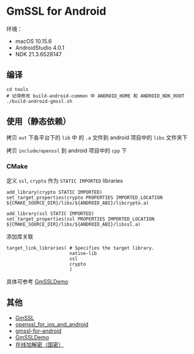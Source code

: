 
# GmSSL for Android

环境：  
- macOS 10.15.6
- AndroidStudio 4.0.1
- NDK 21.3.6528147

## 编译

```
cd tools
# 记得修改 build-android-common 中 ANDROID_HOME 和 ANDROID_NDK_ROOT
./build-android-gmssl.sh
```

## 使用（静态依赖）

拷贝 `out` 下各平台下的 `lib` 中 的 `.a` 文件到 android 项目中的 `libs` 文件夹下

拷贝 `include/openssl` 到 android 项目中的 `cpp` 下

### CMake

定义 `ssl`, `crypto` 作为 `STATIC IMPORTED` libraries

```
add_library(crypto STATIC IMPORTED)
set_target_properties(crypto PROPERTIES IMPORTED_LOCATION ${CMAKE_SOURCE_DIR}/libs/${ANDROID_ABI}/libcrypto.a)

add_library(ssl STATIC IMPORTED)
set_target_properties(ssl PROPERTIES IMPORTED_LOCATION ${CMAKE_SOURCE_DIR}/libs/${ANDROID_ABI}/libssl.a)
```

添加库关联

```
target_link_libraries( # Specifies the target library.
                       native-lib
                       ssl
                       crypto
                       )
```

具体可参考 [GmSSLDemo](./example/GmSSLDemo)

## 其他

- [GmSSL](https://github.com/guanzhi/GmSSL)
- [openssl_for_ios_and_android](https://github.com/leenjewel/openssl_for_ios_and_android)
- [gmssl-for-android](https://github.com/wangp8895/gmssl-for-android)
- [GmSSLDemo](https://github.com/ikantech/GmSSLDemo)
- [在线加解密（国密）](http://i.goto327.top:85/CryptTools/SymmCrypt.aspx)